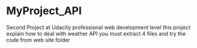 # MyProject_API
Second Project at Udacity professional web development  level
this project explain how to deal with weather API 
you must extract 4 files  and try the code from web site folder
